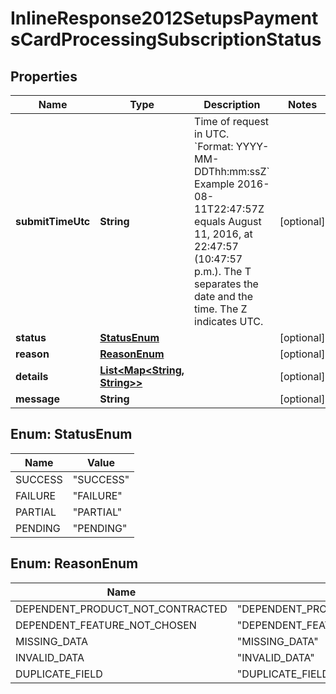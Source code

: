
# InlineResponse2012SetupsPaymentsCardProcessingSubscriptionStatus

## Properties
Name | Type | Description | Notes
------------ | ------------- | ------------- | -------------
**submitTimeUtc** | **String** | Time of request in UTC. &#x60;Format: YYYY-MM-DDThh:mm:ssZ&#x60;  Example 2016-08-11T22:47:57Z equals August 11, 2016, at 22:47:57 (10:47:57 p.m.). The T separates the date and the time. The Z indicates UTC.  |  [optional]
**status** | [**StatusEnum**](#StatusEnum) |  |  [optional]
**reason** | [**ReasonEnum**](#ReasonEnum) |  |  [optional]
**details** | [**List&lt;Map&lt;String, String&gt;&gt;**](Map.md) |  |  [optional]
**message** | **String** |  |  [optional]


<a name="StatusEnum"></a>
## Enum: StatusEnum
Name | Value
---- | -----
SUCCESS | &quot;SUCCESS&quot;
FAILURE | &quot;FAILURE&quot;
PARTIAL | &quot;PARTIAL&quot;
PENDING | &quot;PENDING&quot;


<a name="ReasonEnum"></a>
## Enum: ReasonEnum
Name | Value
---- | -----
DEPENDENT_PRODUCT_NOT_CONTRACTED | &quot;DEPENDENT_PRODUCT_NOT_CONTRACTED&quot;
DEPENDENT_FEATURE_NOT_CHOSEN | &quot;DEPENDENT_FEATURE_NOT_CHOSEN&quot;
MISSING_DATA | &quot;MISSING_DATA&quot;
INVALID_DATA | &quot;INVALID_DATA&quot;
DUPLICATE_FIELD | &quot;DUPLICATE_FIELD&quot;



